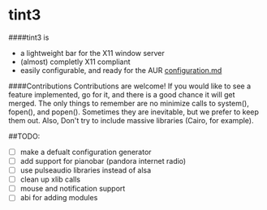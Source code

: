 tint3
===============
####tint3 is
 - a lightweight bar for the X11 window server
 - (almost) completly X11 compliant
 - easily configurable, and ready for the AUR [configuration.md](https://github.com/tmathmeyer/tint3/blob/master/configuration.md)

####Contributions
Contributions are welcome! If you would like to see a feature implemented, go for it, and there is a good chance it will get merged. The only things to remember are no minimize calls to system(), fopen(), and popen(). Sometimes they are inevitable, but we prefer to keep them out. Also, Don't try to include massive libraries (Cairo, for example).


##TODO:
 - [ ] make a defualt configuration generator
 - [ ] add support for pianobar (pandora internet radio)
 - [ ] use pulseaudio libraries instead of alsa
 - [ ] clean up xlib calls
 - [ ] mouse and notification support
 - [ ] abi for adding modules
